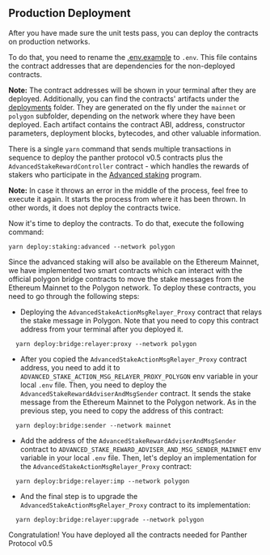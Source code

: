 ## Production Deployment

After you have made sure the unit tests pass, you can deploy the contracts on production networks.

To do that, you need to rename the [.env.example](./.env.example) to `.env`. This file contains the contract addresses that are dependencies for the non-deployed contracts.

**Note:** The contract addresses will be shown in your terminal after they are deployed.
Additionally, you can find the contracts' artifacts under the [deployments](./deployments) folder. They are generated on the fly under the `mainnet` or `polygon` subfolder, depending on the network where they have been deployed. Each artifact contains the contract ABI, address, constructor parameters, deployment blocks, bytecodes, and other valuable information.

There is a single `yarn` command that sends multiple transactions in sequence to deploy the panther protocol v0.5 contracts plus the `AdvancedStakeRewardController` contract - which handles the rewards of stakers who participate in the [Advanced staking](https://blog.pantherprotocol.io/advanced-staking-is-on-its-way-heres-how-to-prepare-for-it-b14cd01e4cc4) program.

**Note:** In case it throws an error in the middle of the process, feel free to execute it again. It starts the process from where it has been thrown. In other words, it does not deploy the contracts twice.

Now it's time to deploy the contracts. To do that, execute the following command:

    yarn deploy:staking:advanced --network polygon

Since the advanced staking will also be available on the Ethereum Mainnet, we have implemented two smart contracts which can interact with the official polygon bridge contracts to move the stake messages from the Ethereum Mainnet to the Polygon network. To deploy these contracts, you need to go through the following steps:

- Deploying the `AdvancedStakeActionMsgRelayer_Proxy` contract that relays the stake message in Polygon. Note that you need to copy this contract address from your terminal after you deployed it.

```
  yarn deploy:bridge:relayer:proxy --network polygon
```

- After you copied the `AdvancedStakeActionMsgRelayer_Proxy` contract address, you need to add it to `ADVANCED_STAKE_ACTION_MSG_RELAYER_PROXY_POLYGON` env variable in your local `.env` file. Then, you need to deploy the `AdvancedStakeRewardAdviserAndMsgSender` contract. It sends the stake message from the Ethereum Mainnet to the Polygon network. As in the previous step, you need to copy the address of this contract:

```
  yarn deploy:bridge:sender --network mainnet
```

- Add the address of the `AdvancedStakeRewardAdviserAndMsgSender` contract to `ADVANCED_STAKE_REWARD_ADVISER_AND_MSG_SENDER_MAINNET` env variable in your local `.env` file.
  Then, let's deploy an implementation for the `AdvancedStakeActionMsgRelayer_Proxy` contract:

```
  yarn deploy:bridge:relayer:imp --network polygon
```

- And the final step is to upgrade the `AdvancedStakeActionMsgRelayer_Proxy` contract to its implementation:

```
  yarn deploy:bridge:relayer:upgrade --network polygon
```

Congratulation! You have deployed all the contracts needed for Panther Protocol v0.5
